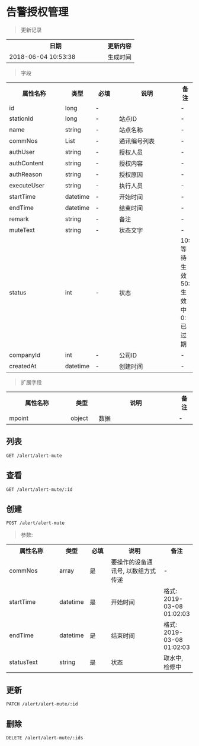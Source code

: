 # 告警授权管理

> 更新记录

<table>
    <tr>
        <th style="width:250px;">日期</th>
        <th>更新内容</th>
    </tr>
    <tr>
        <td>2018-06-04 10:53:38</td>
        <td>生成时间</td>
    </tr>
</table>

> 字段

<table>
    <tr>
        <th style="width:150px;">属性名称</th>
        <th style="width:60px;">类型</th>
        <th style="width:60px;">必填</th>
        <th style="width:200px;">说明</th>
        <th>备注</th>
    </tr>
    <tr>
        <td>id</td>
        <td>long</td>
        <td>-</td>
        <td></td>
        <td>-</td>
    </tr>
    <tr>
        <td>stationId</td>
        <td>long</td>
        <td>-</td>
        <td>站点ID</td>
        <td>-</td>
    </tr>
    <tr>
        <td>name</td>
        <td>string</td>
        <td>-</td>
        <td>站点名称</td>
        <td>-</td>
    </tr>
    <tr>
        <td>commNos</td>
        <td>List<string></td>
        <td>-</td>
        <td>通讯编号列表</td>
        <td>-</td>
    </tr>
    <tr>
        <td>authUser</td>
        <td>string</td>
        <td>-</td>
        <td>授权人员</td>
        <td>-</td>
    </tr>
    <tr>
        <td>authContent</td>
        <td>string</td>
        <td>-</td>
        <td>授权内容</td>
        <td>-</td>
    </tr>
    <tr>
        <td>authReason</td>
        <td>string</td>
        <td>-</td>
        <td>授权原因</td>
        <td>-</td>
    </tr>
    <tr>
        <td>executeUser</td>
        <td>string</td>
        <td>-</td>
        <td>执行人员</td>
        <td>-</td>
    </tr>
    <tr>
        <td>startTime</td>
        <td>datetime</td>
        <td>-</td>
        <td>开始时间</td>
        <td>-</td>
    </tr>
    <tr>
        <td>endTime</td>
        <td>datetime</td>
        <td>-</td>
        <td>结束时间</td>
        <td>-</td>
    </tr>
    <tr>
        <td>remark</td>
        <td>string</td>
        <td>-</td>
        <td>备注</td>
        <td>-</td>
    </tr>
    <tr>
        <td>muteText</td>
        <td>string</td>
        <td>-</td>
        <td>状态文字</td>
        <td>-</td>
    </tr>  
    <tr>
        <td>status</td>
        <td>int</td>
        <td>-</td>
        <td>状态</td>
        <td>10: 等待生效 50:生效中 0:已过期</td>
    </tr>
    <tr>
        <td>companyId</td>
        <td>int</td>
        <td>-</td>
        <td>公司ID</td>
        <td>-</td>
    </tr> 
    <tr>
        <td>createdAt</td>
        <td>datetime</td>
        <td>-</td>
        <td>创建时间</td>
        <td>-</td>
    </tr>
</table>

> 扩展字段

<table>
    <tr>
        <th style="width:150px;">属性名称</th>
        <th style="width:60px;">类型</th>
        <th style="width:200px;">说明</th>
        <th>备注</th>
    </tr>
    <tr>
        <td>mpoint</td>
        <td>object</td>
        <td>数据</td>
        <td>-</td>
    </tr>
</table>

## 列表

```
GET /alert/alert-mute
```

## 查看

```
GET /alert/alert-mute/:id
```

## 创建

```
POST /alert/alert-mute
```

> 参数:

<table>
    <tr>
        <th style="width:150px;">属性名称</th>
        <th style="width:60px;">类型</th>
        <th style="width:60px;">必填</th>
        <th style="width:200px;">说明</th>
        <th>备注</th>
    </tr>
    <tr>
        <td>commNos</td>
        <td>array</td>
        <td>是</td>
        <td>要操作的设备通讯号, 以数组方式传递</td>
        <td>-</td>
    </tr>
    <tr>
        <td>startTime</td>
        <td>datetime</td>
        <td>是</td>
        <td>开始时间</td>
        <td>格式: 2019-03-08 01:02:03</td>
    </tr>
    <tr>
        <td>endTime</td>
        <td>datetime</td>
        <td>是</td>
        <td>结束时间</td>
        <td>格式: 2019-03-08 01:02:03</td>
    </tr>
    <tr>
        <td>statusText</td>
        <td>string</td>
        <td>是</td>
        <td>状态</td>
        <td>取水中, 检修中</td>
    </tr>
</table>

## 更新

```
PATCH /alert/alert-mute/:id
```

## 删除

```
DELETE /alert/alert-mute/:ids
```